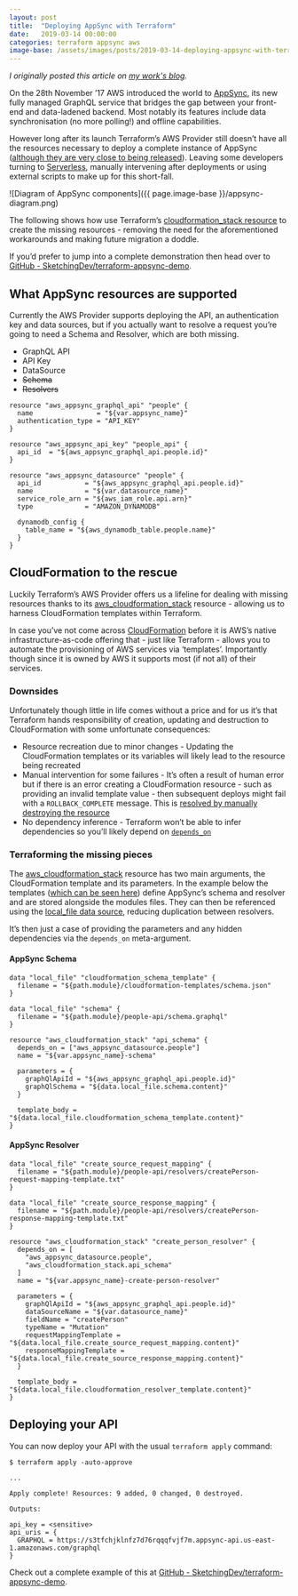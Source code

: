 ```yaml
---
layout: post
title:  "Deploying AppSync with Terraform"
date:   2019-03-14 00:00:00
categories: terraform appsync aws
image-base: /assets/images/posts/2019-03-14-deploying-appsync-with-terraform
---
```


*I originally posted this article on [my work's blog](https://tech.ovoenergy.com/deploying-appsync-with-terraform/).*

On the 28th November ’17 AWS introduced the world to [AppSync](https://aws.amazon.com/appsync/), its new fully managed GraphQL service that bridges the gap between your front-end and data-ladened backend. Most notably its features include data synchronisation (no more polling!) and offline capabilities.

However long after its launch Terraform’s AWS Provider still doesn’t have all the resources necessary to deploy a complete instance of AppSync ([although they are very close to being released](https://github.com/terraform-providers/terraform-provider-aws/pull/6451)). Leaving some developers turning to  [Serverless](https://github.com/sid88in/serverless-appsync-plugin), manually intervening after deployments or using external scripts to make up for this short-fall.

![Diagram of AppSync components]({{ page.image-base }}/appsync-diagram.png)

The following shows how use Terraform’s [cloudformation_stack resource](https://www.terraform.io/docs/providers/aws/r/cloudformation_stack.html) to create the missing resources - removing the need for the aforementioned workarounds and making future migration a doddle.

If you’d prefer to jump into a complete demonstration then head over to [GitHub - SketchingDev/terraform-appsync-demo](https://github.com/SketchingDev/terraform-appsync-demo).

## What AppSync resources are supported
Currently the AWS Provider supports deploying the API, an authentication key and data sources, but if you actually want to resolve a request you’re going to need a Schema and Resolver, which are both missing.

* GraphQL API
* API Key
* DataSource
* ~~Schema~~
* ~~Resolvers~~

```
resource "aws_appsync_graphql_api" "people" {
  name                = "${var.appsync_name}"
  authentication_type = "API_KEY"
}

resource "aws_appsync_api_key" "people_api" {
  api_id  = "${aws_appsync_graphql_api.people.id}"
}

resource "aws_appsync_datasource" "people" {
  api_id           = "${aws_appsync_graphql_api.people.id}"
  name             = "${var.datasource_name}"
  service_role_arn = "${aws_iam_role.api.arn}"
  type             = "AMAZON_DYNAMODB"

  dynamodb_config {
    table_name = "${aws_dynamodb_table.people.name}"
  }
}
```

## CloudFormation to the rescue
Luckily Terraform’s AWS Provider offers us a lifeline for dealing with missing resources thanks to its [aws_cloudformation_stack](https://www.terraform.io/docs/providers/aws/r/cloudformation_stack.html) resource - allowing us to harness CloudFormation templates within Terraform.

In case you’ve not come across [CloudFormation](https://aws.amazon.com/cloudformation/)  before it is AWS’s native infrastructure-as-code offering that - just like Terraform - allows you to automate the provisioning of AWS services via ‘templates’. Importantly though since it is owned by AWS it supports most (if not all) of their services.

### Downsides
Unfortunately though little in life comes without a price and for us it’s that Terraform hands responsibility of creation, updating and destruction to CloudFormation with some unfortunate consequences:

* Resource recreation due to minor changes - Updating the CloudFormation templates or its variables will likely lead to the resource being recreated
* Manual intervention for some failures - It’s often a result of human error but if there is an error creating a CloudFormation resource - such as providing an invalid template value - then subsequent deploys might fail with a `ROLLBACK_COMPLETE` message. This is [resolved by manually destroying the resource](https://www.quora.com/Why-can-CloudFormation-stacks-in-a-ROLLBACK_COMPLETE-state-no-longer-be-updated-and-can-only-be-deleted)
*  No dependency inference - Terraform won’t be able to infer dependencies so you’ll likely depend on [`depends_on`](https://www.terraform.io/docs/configuration/resources.html#depends_on-hidden-resource-dependencies)

### Terraforming the missing pieces
The [aws_cloudformation_stack](https://www.terraform.io/docs/providers/aws/r/cloudformation_stack.html) resource has two main arguments, the CloudFormation template and its parameters. In the example below the templates ([which can be seen here](https://github.com/SketchingDev/terraform-appsync-demo/tree/master/cloudformation-templates)) define AppSync’s schema and resolver and are stored alongside the modules files. They can then be referenced using the [local_file data source](https://www.terraform.io/docs/providers/local/d/file.html), reducing duplication between resolvers.

It’s then just a case of providing the parameters and any hidden dependencies via the `depends_on` meta-argument.

#### AppSync Schema
```
data "local_file" "cloudformation_schema_template" {
  filename = "${path.module}/cloudformation-templates/schema.json"
}

data "local_file" "schema" {
  filename = "${path.module}/people-api/schema.graphql"
}

resource "aws_cloudformation_stack" "api_schema" {
  depends_on = ["aws_appsync_datasource.people"]
  name = "${var.appsync_name}-schema"

  parameters = {
    graphQlApiId = "${aws_appsync_graphql_api.people.id}"
    graphQlSchema = "${data.local_file.schema.content}"
  }

  template_body = "${data.local_file.cloudformation_schema_template.content}"
}
```


#### AppSync Resolver
```
data "local_file" "create_source_request_mapping" {
  filename = "${path.module}/people-api/resolvers/createPerson-request-mapping-template.txt"
}

data "local_file" "create_source_response_mapping" {
  filename = "${path.module}/people-api/resolvers/createPerson-response-mapping-template.txt"
}

resource "aws_cloudformation_stack" "create_person_resolver" {
  depends_on = [
    "aws_appsync_datasource.people",
    "aws_cloudformation_stack.api_schema"
  ]
  name = "${var.appsync_name}-create-person-resolver"

  parameters = {
    graphQlApiId = "${aws_appsync_graphql_api.people.id}"
    dataSourceName = "${var.datasource_name}"
    fieldName = "createPerson"
    typeName = "Mutation"
    requestMappingTemplate = "${data.local_file.create_source_request_mapping.content}"
    responseMappingTemplate = "${data.local_file.create_source_response_mapping.content}"
  }

  template_body = "${data.local_file.cloudformation_resolver_template.content}"
}
```


## Deploying your API
You can now deploy your API with the usual `terraform apply` command:

```
$ terraform apply -auto-approve

...

Apply complete! Resources: 9 added, 0 changed, 0 destroyed.

Outputs:

api_key = <sensitive>
api_uris = {
  GRAPHQL = https://s3tfchjklnfz7d76rqqqfvjf7m.appsync-api.us-east-1.amazonaws.com/graphql
}
```

Check out a complete example of this at [GitHub - SketchingDev/terraform-appsync-demo](https://github.com/SketchingDev/terraform-appsync-demo).
